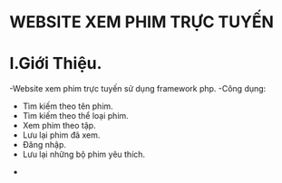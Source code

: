 #                                                      WEBSITE XEM PHIM TRỰC TUYẾN

# I.Giới Thiệu. 

-Website xem phim trực tuyến sử dụng framework php.
-Công dụng:
  * Tìm kiếm theo tên phim.
  * Tìm kiếm theo thể loại phim.
  * Xem phim theo tập.
  * Lưu lại phim đã xem.
  * Đăng nhập.
  * Lưu lại những bộ phim yêu thích.
-

